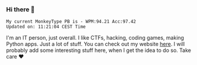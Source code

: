 ### Hi there 👋
<!-- PB START -->
```
My current MonkeyType PB is - WPM:94.21 Acc:97.42
Updated on: 11:21:04 CEST Time
```
<!-- PB END -->
I'm an IT person, just overall. I like CTFs, hacking, coding games, making Python apps. Just a lot of stuff.
You can check out my website [here](https://skill3472.github.io/).
I will probably add some interesting stuff here, when I get the idea to do so. Take care ❤️
